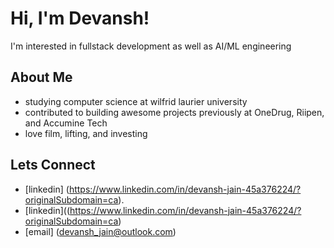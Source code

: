 # **Hi, I'm Devansh!**
I'm interested in fullstack development as well as AI/ML engineering 

## About Me 
- studying computer science at wilfrid laurier university 
- contributed to building awesome projects previously at OneDrug, Riipen, and Accumine Tech
- love film, lifting, and investing

## Lets Connect
- [linkedin] (https://www.linkedin.com/in/devansh-jain-45a376224/?originalSubdomain=ca).
- [linkedin]((https://www.linkedin.com/in/devansh-jain-45a376224/?originalSubdomain=ca)
- [email] (devansh_jain@outlook.com)
